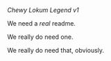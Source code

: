 *Chewy Lokum Legend v1*

We need a _real_ readme.

We really do need one.

We really do need that, obviously.
